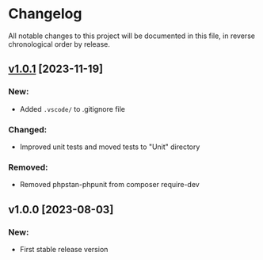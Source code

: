 # Changelog

All notable changes to this project will be documented in this file,
in reverse chronological order by release.

## [v1.0.1](https://github.com/zaphyr-org/http-client/compare/1.0.0...1.0.1) [2023-11-19]

### New:
* Added `.vscode/` to .gitignore file

### Changed:
* Improved unit tests and moved tests to "Unit" directory

### Removed:
* Removed phpstan-phpunit from composer require-dev

## v1.0.0 [2023-08-03]

### New:
* First stable release version
